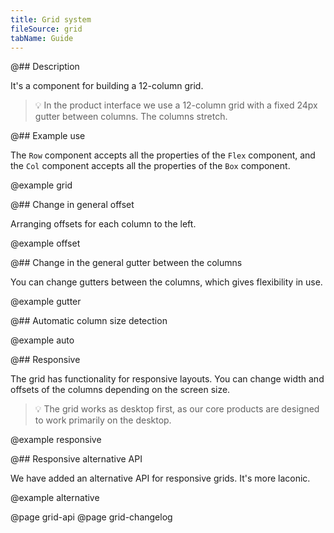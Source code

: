 ```yaml
---
title: Grid system
fileSource: grid
tabName: Guide
---
```


@## Description

It's a component for building a 12-column grid.

> 💡 In the product interface we use a 12-column grid with a fixed 24px gutter between columns. The columns stretch.

@## Example use

The `Row` component accepts all the properties of the `Flex` component, and the `Col` component accepts all the properties of the `Box` component.

@example grid

@## Change in general offset

Arranging offsets for each column to the left.

@example offset

@## Change in the general gutter between the columns

You can change gutters between the columns, which gives flexibility in use.

@example gutter

@## Automatic column size detection

@example auto

@## Responsive

The grid has functionality for responsive layouts. You can change width and offsets of the columns depending on the screen size.

> 💡 The grid works as desktop first, as our core products are designed to work primarily on the desktop.

@example responsive

@## Responsive alternative API

We have added an alternative API for responsive grids. It's more laconic.

@example alternative

@page grid-api
@page grid-changelog
